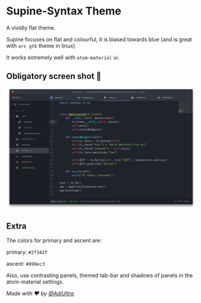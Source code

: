 # Supine-Syntax Theme

A vividly flat theme.

Supine focuses on flat and colourful, it is biased towards blue (and is great with `arc gtk` theme in linux)

It works extremely well with `atom-material` ui.

## Obligatory screen shot :gun:

![Screenshot](https://raw.githubusercontent.com/adiultra/supine-syntax/master/Screenshot.png)

## Extra

The colors for primary and ascent are:

primary: `#2f343f`

ascent: `#899ec3`


Also, use contrasting panels, themed tab-bar and shadows of panels in the atom-material settings.

_Made with :heart: by [@AdiUltra](https://github.com/adiultra)_
